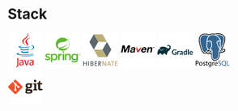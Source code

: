# Stack
<div>
  <img src="https://github.com/devicons/devicon/blob/master/icons/java/java-original-wordmark.svg" title="Java" width="70" height="70"/>
  <img src="https://github.com/devicons/devicon/blob/master/icons/spring/spring-original-wordmark.svg" title="Spring" width="70" height="70"/>
  <img src="https://github.com/devicons/devicon/blob/master/icons/hibernate/hibernate-original-wordmark.svg" title="Hibernate" width="70" height="70"/>
  <img src="https://github.com/devicons/devicon/blob/master/icons/maven/maven-original-wordmark.svg" title="Maven" width="70" height="70"/>
  <img src="https://github.com/devicons/devicon/blob/master/icons/gradle/gradle-original-wordmark.svg" title="Gradle" width="70" height="70"/>
  <img src="https://github.com/devicons/devicon/blob/master/icons/postgresql/postgresql-original-wordmark.svg" title="PostgreSQL" width="70" height="70"/>
  <img src="https://github.com/devicons/devicon/blob/master/icons/git/git-original-wordmark.svg" title="Git" width="70" height="70"/>
</div>
